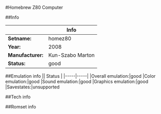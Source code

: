 #Homebrew Z80 Computer

##Info

||Info|
|-----|-----|
|**Setname:**|homez80
|**Year:**|2008
|**Manufacturer:**|Kun-Szabo Marton
|**Status:**|good

##Emulation info
|| Status |
|-----|-----|
|Overall emulation:|good
|Color emulation:|good
|Sound emulation:|good
|Graphics emulation:|good
|Savestates:|unsupported

##Tech info

##Romset info

<!--- START OF EDITED COMMENT DO NOT TOUCH TEXT ABOVE-->
